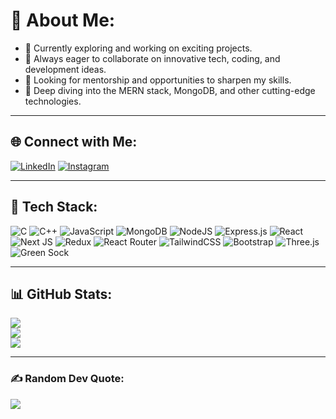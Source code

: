 # 💫 About Me:

- 🚀 Currently exploring and working on exciting projects.  
- 🤝 Always eager to collaborate on innovative tech, coding, and development ideas.  
- 🎯 Looking for mentorship and opportunities to sharpen my skills.  
- 🌱 Deep diving into the MERN stack, MongoDB, and other cutting-edge technologies. 

---

## 🌐 Connect with Me:

[![LinkedIn](https://img.shields.io/badge/LinkedIn-%230077B5.svg?style=for-the-badge&logo=linkedin&logoColor=white)](www.linkedin.com/in/anmol-kumar-048b412a2) [![Instagram](https://img.shields.io/badge/Instagram-%23E4405F.svg?style=for-the-badge&logo=instagram&logoColor=white)]([YOUR_LINK_HERE](https://www.instagram.com/anmol.k08?igsh=MWM2M2h0MGZzeWU2Zw==))  

---

## 🚀 Tech Stack:

![C](https://img.shields.io/badge/c-%2300599C.svg?style=for-the-badge&logo=c&logoColor=white) ![C++](https://img.shields.io/badge/c++-%2300599C.svg?style=for-the-badge&logo=c%2B%2B&logoColor=white) ![JavaScript](https://img.shields.io/badge/javascript-%23323330.svg?style=for-the-badge&logo=javascript&logoColor=%23F7DF1E) ![MongoDB](https://img.shields.io/badge/MongoDB-%234ea94b.svg?style=for-the-badge&logo=mongodb&logoColor=white) ![NodeJS](https://img.shields.io/badge/node.js-6DA55F?style=for-the-badge&logo=node.js&logoColor=white) ![Express.js](https://img.shields.io/badge/express.js-%23404d59.svg?style=for-the-badge&logo=express&logoColor=%2361DAFB) ![React](https://img.shields.io/badge/react-%2320232a.svg?style=for-the-badge&logo=react&logoColor=%2361DAFB) ![Next JS](https://img.shields.io/badge/Next-black?style=for-the-badge&logo=next.js&logoColor=white) ![Redux](https://img.shields.io/badge/redux-%23593d88.svg?style=for-the-badge&logo=redux&logoColor=white) ![React Router](https://img.shields.io/badge/React_Router-CA4245?style=for-the-badge&logo=react-router&logoColor=white) ![TailwindCSS](https://img.shields.io/badge/tailwindcss-%2338B2AC.svg?style=for-the-badge&logo=tailwind-css&logoColor=white) ![Bootstrap](https://img.shields.io/badge/bootstrap-%238511FA.svg?style=for-the-badge&logo=bootstrap&logoColor=white) ![Three.js](https://img.shields.io/badge/threejs-black?style=for-the-badge&logo=three.js&logoColor=white) ![Green Sock](https://img.shields.io/badge/green%20sock-88CE02?style=for-the-badge&logo=greensock&logoColor=white)  

---

## 📊 GitHub Stats:

![](https://github-readme-stats.vercel.app/api?username=AnmolK08&theme=transparent&hide_border=false&include_all_commits=false&count_private=false)  
![](https://github-readme-streak-stats.herokuapp.com/?user=AnmolK08&theme=transparent&hide_border=false)  
![](https://github-readme-stats.vercel.app/api/top-langs/?username=AnmolK08&theme=transparent&hide_border=false&include_all_commits=false&count_private=false&layout=compact)  

---

### ✍️ Random Dev Quote:
![](https://quotes-github-readme.vercel.app/api?type=horizontal&theme=radical)
